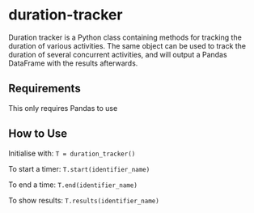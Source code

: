 # duration-tracker

Duration tracker is a Python class containing methods for tracking the duration of various activities. The same object can be used to track the duration of several concurrent activities, and will output a Pandas DataFrame with the results afterwards.

## Requirements

This only requires Pandas to use

## How to Use

Initialise with: `T = duration_tracker()`

To start a timer: `T.start(identifier_name)`

To end a time: `T.end(identifier_name)`

To show results: `T.results(identifier_name)`

